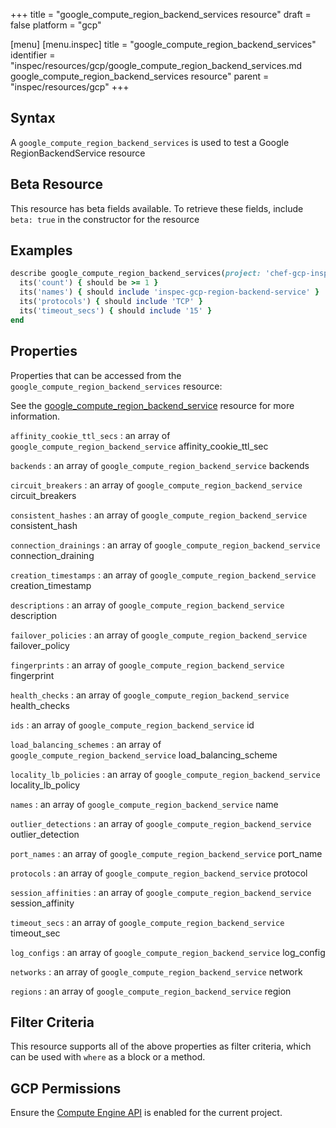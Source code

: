 +++
title = "google_compute_region_backend_services resource"
draft = false
platform = "gcp"

[menu]
  [menu.inspec]
    title = "google_compute_region_backend_services"
    identifier = "inspec/resources/gcp/google_compute_region_backend_services.md google_compute_region_backend_services resource"
    parent = "inspec/resources/gcp"
+++

## Syntax

A `google_compute_region_backend_services` is used to test a Google RegionBackendService resource

## Beta Resource

This resource has beta fields available. To retrieve these fields, include `beta: true` in the constructor for the resource

## Examples

```ruby
describe google_compute_region_backend_services(project: 'chef-gcp-inspec', region: 'europe-west2') do
  its('count') { should be >= 1 }
  its('names') { should include 'inspec-gcp-region-backend-service' }
  its('protocols') { should include 'TCP' }
  its('timeout_secs') { should include '15' }
end
```

## Properties

Properties that can be accessed from the `google_compute_region_backend_services` resource:

See the [google_compute_region_backend_service](/inspec/resources/google_compute_region_backend_service/#properties) resource for more information.

`affinity_cookie_ttl_secs`
: an array of `google_compute_region_backend_service` affinity_cookie_ttl_sec

`backends`
: an array of `google_compute_region_backend_service` backends

`circuit_breakers`
: an array of `google_compute_region_backend_service` circuit_breakers

`consistent_hashes`
: an array of `google_compute_region_backend_service` consistent_hash

`connection_drainings`
: an array of `google_compute_region_backend_service` connection_draining

`creation_timestamps`
: an array of `google_compute_region_backend_service` creation_timestamp

`descriptions`
: an array of `google_compute_region_backend_service` description

`failover_policies`
: an array of `google_compute_region_backend_service` failover_policy

`fingerprints`
: an array of `google_compute_region_backend_service` fingerprint

`health_checks`
: an array of `google_compute_region_backend_service` health_checks

`ids`
: an array of `google_compute_region_backend_service` id

`load_balancing_schemes`
: an array of `google_compute_region_backend_service` load_balancing_scheme

`locality_lb_policies`
: an array of `google_compute_region_backend_service` locality_lb_policy

`names`
: an array of `google_compute_region_backend_service` name

`outlier_detections`
: an array of `google_compute_region_backend_service` outlier_detection

`port_names`
: an array of `google_compute_region_backend_service` port_name

`protocols`
: an array of `google_compute_region_backend_service` protocol

`session_affinities`
: an array of `google_compute_region_backend_service` session_affinity

`timeout_secs`
: an array of `google_compute_region_backend_service` timeout_sec

`log_configs`
: an array of `google_compute_region_backend_service` log_config

`networks`
: an array of `google_compute_region_backend_service` network

`regions`
: an array of `google_compute_region_backend_service` region

## Filter Criteria

This resource supports all of the above properties as filter criteria, which can be used
with `where` as a block or a method.

## GCP Permissions

Ensure the [Compute Engine API](https://console.cloud.google.com/apis/library/compute.googleapis.com/) is enabled for the current project.
